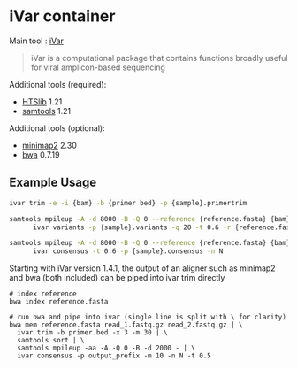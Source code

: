 # iVar container

Main tool : [iVar](https://andersen-lab.github.io/ivar/html/manualpage.html)

> iVar is a computational package that contains functions broadly useful for viral amplicon-based sequencing

Additional tools (required):

* [HTSlib](https://github.com/samtools/htslib) 1.21
* [samtools](http://www.htslib.org/) 1.21

Additional tools (optional):
* [minimap2](https://github.com/lh3/minimap2) 2.30
* [bwa](https://bio-bwa.sourceforge.net/) 0.7.19

## Example Usage

```bash
ivar trim -e -i {bam} -b {primer bed} -p {sample}.primertrim
```

```bash
samtools mpileup -A -d 8000 -B -Q 0 --reference {reference.fasta} {bam} | \
      ivar variants -p {sample}.variants -q 20 -t 0.6 -r {reference.fasta} -g {reference.gff}
```

```bash
samtools mpileup -A -d 8000 -B -Q 0 --reference {reference.fasta} {bam} | \
      ivar consensus -t 0.6 -p {sample}.consensus -n N
```

Starting with iVar version 1.4.1, the output of an aligner such as minimap2 and bwa (both included) can be piped into ivar trim directly

```
# index reference
bwa index reference.fasta

# run bwa and pipe into ivar (single line is split with \ for clarity)
bwa mem reference.fasta read_1.fastq.gz read_2.fastq.gz | \
  ivar trim -b primer.bed -x 3 -m 30 | \
  samtools sort | \
  samtools mpileup -aa -A -Q 0 -B -d 2000 - | \
  ivar consensus -p output_prefix -m 10 -n N -t 0.5
```